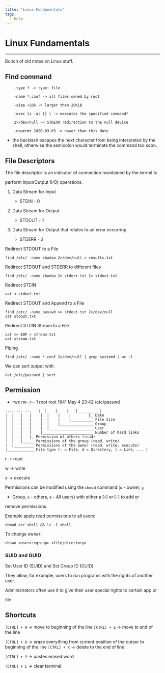 ```yaml
---
title: "Linux Fundamentals"
tags:
  - help
---
```

# Linux Fundamentals
---

Bunch of old notes on Linux stuff.

## Find command

``` 
	-type f -> type: file

	-name *.conf -> all files owned by root

	-size +20k -> larger than 20KiB

	-exec ls -al {} \ -> executes the specified command* 

	2>/dev/null -> STDERR redirection to the null device

	-newermt 2020-03-03 -> newer than this date
```

* the backlash escapes the next character from being interpreted by the
  shell, otherwise the semicolon would terminate the command too soon.

## File Descriptors

The file descriptor is an indicator of connection maintained by the kernel to

perform Input/Output (I/O) operations.

1. Data Stream for Input
	* STDIN - 0

2. Data Stream for Output
	* STDOUT - 1

3. Data Stream for Output that relates to an error occurring
	* STDERR - 2

Redirect STDOUT to a File

`find /etc/ -name shadow 2>/dev/null > results.txt`

Redirect STDOUT and STDERR to different files

`find /etc/ -name shadow 2> stderr.txt 1> stdout.txt`

Redirect STDIN

`cat < stdout.txt`

Redirect STDOUT and Append to a File

```
find /etc/ -name passwd >> stdout.txt 2>/dev/null
cat stdout.txt
```

Redirect STDIN Stream to a File

```
cat << EOF > stream.txt
cat stream.txt
```

Piping

`find /etc/ -name *.conf 2>/dev/null | grep systemd | wc -l`

We can sort output with:

`cat /etc/passwrd | sort`

## Permission

- rwx rw- r--   1 root root 1641 May  4 23:42 /etc/passwd

```
---- --- ---   |  |    |    |   |__________|
|  |   |   |    |  |    |    |        |_ Date
|  |   |   |    |  |    |    |__________ File Size
|  |   |   |    |  |    |_______________ Group
|  |   |   |    |  |____________________ User
|  |   |   |    |_______________________ Number of hard links
|  |   |   |_ Permission of others (read)
|  |   |_____ Permissions of the group (read, write)
|  |_________ Permissions of the owner (read, write, execute)
|____________ File type (- = File, d = Directory, l = Link, ... )
```

r -> read

w -> write

x -> execute

Permissions can be modified using the `chmod` command (`u` - owner, `g`

- Group, `o` - others, `a` - All users) with either a [`+`] or [`-`] to add or

remove permissions.

Example apply read permissions to all users:

`chmod a+r shell && ls -l shell`

To change owner:

`chown <user>:<group> <file/directory>`

### SUID and GUID

Set User ID (SUID) and Set Group ID (GUID)

They allow, for example, users to run programs with the rights of another user.

Administrators often use it to give their user special rights to certain app or

file.

## Shortcuts

`[CTRL] + A` -> move to beginning of the line
`[CTRL] + E` -> move to end of the line

`[CTRL] + U` -> erase everything from current position of the cursor to
beginning of the line
`[CTRL] + K` -> delete to the end of line

`[CTRL] + Y` -> pastes erased word

`[CTRL] + L` -> clear terminal